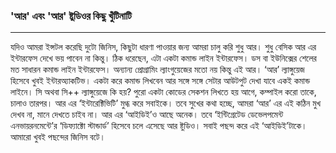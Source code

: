 ### 'আর' এবং 'আর' ষ্টুডিওর কিছু খুঁটিনাটি

---

যদিও আমরা ইন্সটল করেছি দুটো জিনিস, কিছুটা ধারণা পাওয়ার জন্য আমরা চালু করি শুধু আর। শুধু বেসিক আর এর ইন্টারফেস দেখে ভয় পাবেন না কিন্তু। ঠিক ধরেছেন, এটা একটা কমান্ড লাইন ইন্টারফেস। ডস বা ইউনিক্সের শেলের মত সাধারন কমান্ড লাইন ইন্টারফেস। অন্যান্য প্রোগ্রামিং ল্যাংগুয়েজের মতো নয় কিন্তু এই আর। ‘আর’ ল্যাঙ্গুয়েজ হিসেবে খুবই ইন্টারঅ্যাকটিভ। একটা করে কমান্ড লিখবেন আর সঙ্গে সঙ্গে সেটার আউটপুট দেখা যাবে একই কমান্ড লাইনে। সি অথবা সি++ ল্যাঙ্গুয়েজে কি হয়? পুরো একটা কোডের সেকশন লিখতে হয় আগে, কম্পাইল করো তাকে, চালাও তারপর। আর এর ‘ইন্টারেক্টিভিটি’ মুগ্ধ করে সবাইকে। তবে সুখের কথা হচ্ছে, আমরা ‘আর’ এর এই কঠিন মুখ দেখব না, মানে দেখতে চাইব না। আর এর ‘আইডিই’ও  আছে অনেক। তবে ‘ইন্টিগ্রেটেড ডেভেলপমেন্ট এনভায়রনমেন্টে’র ‘ডিফ্যাক্টো স্টান্ডার্ড’ হিসেবে চলে এসেছে আর ষ্টুডিও। সবাই পছন্দ করে এই ‘আইডিই’টাকে। আমারো খুবই পছন্দের জিনিস বটে।

